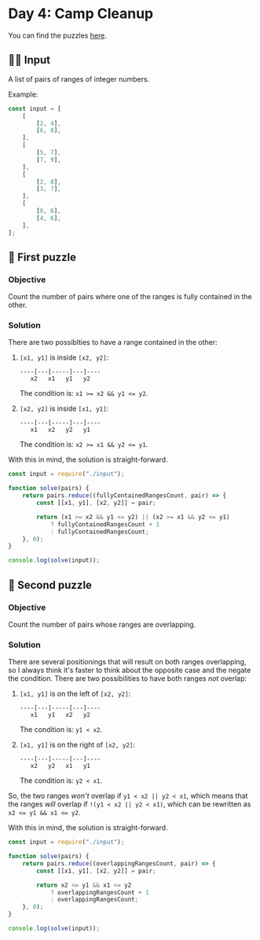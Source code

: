 # Day 4: Camp Cleanup

You can find the puzzles [here](https://adventofcode.com/2022/day/4).

## ✍🏼 Input

A list of pairs of ranges of integer numbers.

Example:

```js
const input = [
    [
        [2, 4],
        [6, 8],
    ],
    [
        [5, 7],
        [7, 9],
    ],
    [
        [2, 8],
        [3, 7],
    ],
    [
        [6, 6],
        [4, 6],
    ],
];
```

## 🧩 First puzzle

### Objective

Count the number of pairs where one of the ranges is fully contained in the other.

### Solution

There are two possiblties to have a range contained in the other:

1. `[x1, y1]` is inside `[x2, y2]`:

    ```
    ----[---[-----]---]----
       x2   x1   y1   y2
    ```

    The condition is: `x1 >= x2 && y1 <= y2`.

2. `[x2, y2]` is inside `[x1, y1]`:

    ```
    ----[---[-----]---]----
       x1   x2   y2   y1
    ```

    The condition is: `x2 >= x1 && y2 <= y1`.

With this in mind, the solution is straight-forward.

```js
const input = require("./input");

function solve(pairs) {
    return pairs.reduce((fullyContainedRangesCount, pair) => {
        const [[x1, y1], [x2, y2]] = pair;

        return (x1 >= x2 && y1 <= y2) || (x2 >= x1 && y2 <= y1)
            ? fullyContainedRangesCount + 1
            : fullyContainedRangesCount;
    }, 0);
}

console.log(solve(input));
```

## 🧩 Second puzzle

### Objective

Count the number of pairs whose ranges are overlapping.

### Solution

There are several positionings that will result on both ranges overlapping, so I always think it's faster to think about the opposite case and the negate the condition. There are two possibilities to have both ranges _not_ overlap:

1. `[x1, y1]` is on the left of `[x2, y2]`:

    ```
    ----[---]-----[---]----
       x1   y1   x2   y2
    ```

    The condition is: `y1 < x2`.

2. `[x1, y1]` is on the right of `[x2, y2]`:

    ```
    ----[---]-----[---]----
       x2   y2   x1   y1
    ```

    The condition is: `y2 < x1`.

So, the two ranges _won't_ overlap if `y1 < x2 || y2 < x1`, which means that the ranges _will_ overlap if `!(y1 < x2 || y2 < x1)`, which can be rewritten as `x2 <= y1 && x1 <= y2`.

With this in mind, the solution is straight-forward.

```js
const input = require("./input");

function solve(pairs) {
    return pairs.reduce((overlappingRangesCount, pair) => {
        const [[x1, y1], [x2, y2]] = pair;

        return x2 <= y1 && x1 <= y2
            ? overlappingRangesCount + 1
            : overlappingRangesCount;
    }, 0);
}

console.log(solve(input));
```
